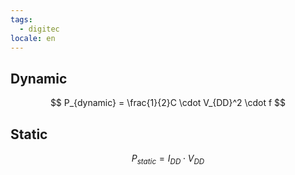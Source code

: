 ```yaml
---
tags:
  - digitec
locale: en
---
```


## Dynamic

$$
P_{dynamic} = \frac{1}{2}C \cdot V_{DD}^2 \cdot f
$$

## Static

$$
P_{static} = I_{DD} \cdot V_{DD}
$$
